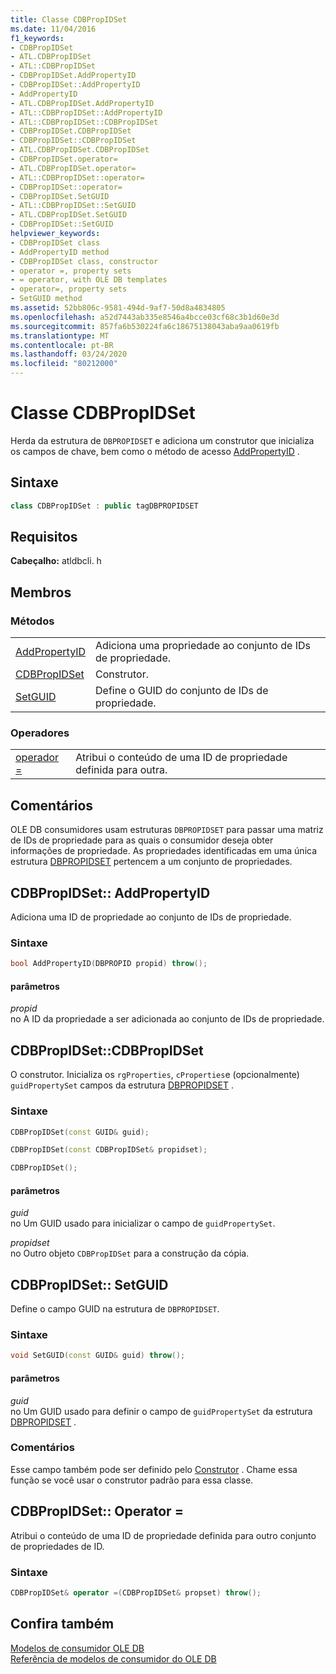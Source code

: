 ```yaml
---
title: Classe CDBPropIDSet
ms.date: 11/04/2016
f1_keywords:
- CDBPropIDSet
- ATL.CDBPropIDSet
- ATL::CDBPropIDSet
- CDBPropIDSet.AddPropertyID
- CDBPropIDSet::AddPropertyID
- AddPropertyID
- ATL.CDBPropIDSet.AddPropertyID
- ATL::CDBPropIDSet::AddPropertyID
- ATL::CDBPropIDSet::CDBPropIDSet
- CDBPropIDSet.CDBPropIDSet
- CDBPropIDSet::CDBPropIDSet
- ATL.CDBPropIDSet.CDBPropIDSet
- CDBPropIDSet.operator=
- ATL.CDBPropIDSet.operator=
- ATL::CDBPropIDSet::operator=
- CDBPropIDSet::operator=
- CDBPropIDSet.SetGUID
- ATL::CDBPropIDSet::SetGUID
- ATL.CDBPropIDSet.SetGUID
- CDBPropIDSet::SetGUID
helpviewer_keywords:
- CDBPropIDSet class
- AddPropertyID method
- CDBPropIDSet class, constructor
- operator =, property sets
- = operator, with OLE DB templates
- operator=, property sets
- SetGUID method
ms.assetid: 52bb806c-9581-494d-9af7-50d8a4834805
ms.openlocfilehash: a52d7443ab335e8546a4bcce03cf68c3b1d60e3d
ms.sourcegitcommit: 857fa6b530224fa6c18675138043aba9aa0619fb
ms.translationtype: MT
ms.contentlocale: pt-BR
ms.lasthandoff: 03/24/2020
ms.locfileid: "80212000"
---
```

# <a name="cdbpropidset-class"></a>Classe CDBPropIDSet

Herda da estrutura de `DBPROPIDSET` e adiciona um construtor que inicializa os campos de chave, bem como o método de acesso [AddPropertyID](../../data/oledb/cdbpropidset-addpropertyid.md) .

## <a name="syntax"></a>Sintaxe

```cpp
class CDBPropIDSet : public tagDBPROPIDSET
```

## <a name="requirements"></a>Requisitos

**Cabeçalho:** atldbcli. h

## <a name="members"></a>Membros

### <a name="methods"></a>Métodos

|||
|-|-|
|[AddPropertyID](#addpropertyid)|Adiciona uma propriedade ao conjunto de IDs de propriedade.|
|[CDBPropIDSet](#cdbpropidset)|Construtor.|
|[SetGUID](#setguid)|Define o GUID do conjunto de IDs de propriedade.|

### <a name="operators"></a>Operadores

|||
|-|-|
|[operador =](#op_equal)|Atribui o conteúdo de uma ID de propriedade definida para outra.|

## <a name="remarks"></a>Comentários

OLE DB consumidores usam estruturas `DBPROPIDSET` para passar uma matriz de IDs de propriedade para as quais o consumidor deseja obter informações de propriedade. As propriedades identificadas em uma única estrutura [DBPROPIDSET](/previous-versions/windows/desktop/ms717981(v=vs.85)) pertencem a um conjunto de propriedades.

## <a name="cdbpropidsetaddpropertyid"></a><a name="addpropertyid"></a>CDBPropIDSet:: AddPropertyID

Adiciona uma ID de propriedade ao conjunto de IDs de propriedade.

### <a name="syntax"></a>Sintaxe

```cpp
bool AddPropertyID(DBPROPID propid) throw();
```

#### <a name="parameters"></a>parâmetros

*propid*<br/>
no A ID da propriedade a ser adicionada ao conjunto de IDs de propriedade.

## <a name="cdbpropidsetcdbpropidset"></a><a name="cdbpropidset"></a>CDBPropIDSet::CDBPropIDSet

O construtor. Inicializa os `rgProperties`, `cProperties`e (opcionalmente) `guidPropertySet` campos da estrutura [DBPROPIDSET](/previous-versions/windows/desktop/ms717981(v=vs.85)) .

### <a name="syntax"></a>Sintaxe

```cpp
CDBPropIDSet(const GUID& guid);

CDBPropIDSet(const CDBPropIDSet& propidset);

CDBPropIDSet();
```

#### <a name="parameters"></a>parâmetros

*guid*<br/>
no Um GUID usado para inicializar o campo de `guidPropertySet`.

*propidset*<br/>
no Outro objeto `CDBPropIDSet` para a construção da cópia.

## <a name="cdbpropidsetsetguid"></a><a name="setguid"></a>CDBPropIDSet:: SetGUID

Define o campo GUID na estrutura de `DBPROPIDSET`.

### <a name="syntax"></a>Sintaxe

```cpp
void SetGUID(const GUID& guid) throw();
```

#### <a name="parameters"></a>parâmetros

*guid*<br/>
no Um GUID usado para definir o campo de `guidPropertySet` da estrutura [DBPROPIDSET](/previous-versions/windows/desktop/ms717981(v=vs.85)) .

### <a name="remarks"></a>Comentários

Esse campo também pode ser definido pelo [Construtor](../../data/oledb/cdbpropidset-cdbpropidset.md) . Chame essa função se você usar o construtor padrão para essa classe.

## <a name="cdbpropidsetoperator-"></a><a name="op_equal"></a>CDBPropIDSet:: Operator =

Atribui o conteúdo de uma ID de propriedade definida para outro conjunto de propriedades de ID.

### <a name="syntax"></a>Sintaxe

```cpp
CDBPropIDSet& operator =(CDBPropIDSet& propset) throw();
```

## <a name="see-also"></a>Confira também

[Modelos de consumidor OLE DB](../../data/oledb/ole-db-consumer-templates-cpp.md)<br/>
[Referência de modelos de consumidor do OLE DB](../../data/oledb/ole-db-consumer-templates-reference.md)
